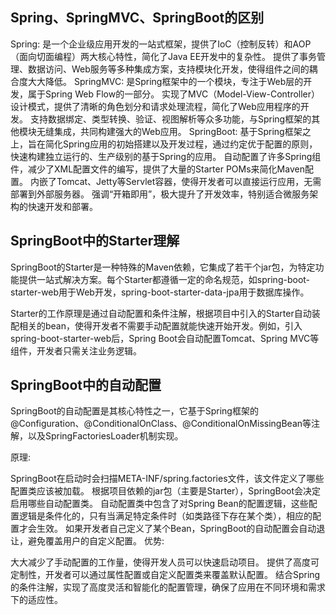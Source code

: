 ## Spring、SpringMVC、SpringBoot的区别
Spring:
是一个企业级应用开发的一站式框架，提供了IoC（控制反转）和AOP（面向切面编程）两大核心特性，简化了Java EE开发中的复杂性。
提供了事务管理、数据访问、Web服务等多种集成方案，支持模块化开发，使得组件之间的耦合度大大降低。
SpringMVC:
是Spring框架中的一个模块，专注于Web层的开发，属于Spring Web Flow的一部分。
实现了MVC（Model-View-Controller）设计模式，提供了清晰的角色划分和请求处理流程，简化了Web应用程序的开发。
支持数据绑定、类型转换、验证、视图解析等众多功能，与Spring框架的其他模块无缝集成，共同构建强大的Web应用。
SpringBoot:
基于Spring框架之上，旨在简化Spring应用的初始搭建以及开发过程，通过约定优于配置的原则，快速构建独立运行的、生产级别的基于Spring的应用。
自动配置了许多Spring组件，减少了XML配置文件的编写，提供了大量的Starter POMs来简化Maven配置。
内嵌了Tomcat、Jetty等Servlet容器，使得开发者可以直接运行应用，无需部署到外部服务器。
强调“开箱即用”，极大提升了开发效率，特别适合微服务架构的快速开发和部署。

## SpringBoot中的Starter理解
SpringBoot的Starter是一种特殊的Maven依赖，它集成了若干个jar包，为特定功能提供一站式解决方案。每个Starter都遵循一定的命名规范，如spring-boot-starter-web用于Web开发，spring-boot-starter-data-jpa用于数据库操作。

Starter的工作原理是通过自动配置和条件注解，根据项目中引入的Starter自动装配相关的bean，使得开发者不需要手动配置就能快速开始开发。例如，引入spring-boot-starter-web后，Spring Boot会自动配置Tomcat、Spring MVC等组件，开发者只需关注业务逻辑。

## SpringBoot中的自动配置
SpringBoot的自动配置是其核心特性之一，它基于Spring框架的@Configuration、@ConditionalOnClass、@ConditionalOnMissingBean等注解，以及SpringFactoriesLoader机制实现。

原理:

SpringBoot在启动时会扫描META-INF/spring.factories文件，该文件定义了哪些配置类应该被加载。
根据项目依赖的jar包（主要是Starter），SpringBoot会决定启用哪些自动配置类。
自动配置类中包含了对Spring Bean的配置逻辑，这些配置逻辑是条件化的，只有当满足特定条件时（如类路径下存在某个类），相应的配置才会生效。
如果开发者自己定义了某个Bean，SpringBoot的自动配置会自动退让，避免覆盖用户的自定义配置。
优势:

大大减少了手动配置的工作量，使得开发人员可以快速启动项目。
提供了高度可定制性，开发者可以通过属性配置或自定义配置类来覆盖默认配置。
结合Spring的条件注解，实现了高度灵活和智能化的配置管理，确保了应用在不同环境和需求下的适应性。
